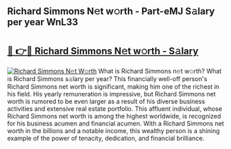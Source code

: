 ## Richard Simmons N𝚎t w𝚘rth - Part-eMJ S𝚊lary per year WnL33

# <h2><a href="http://gc1vwnh.nevu.top/?p=Richard+Simmons">🔗 👉🔴 Richard Simmons N𝚎t w𝚘rth - S𝚊lary</a></h2>

[![Richard Simmons N𝚎t W𝚘rth](https://i.imgur.com/Oavwk0R.jpeg)](http://gc1vwnh.nevu.top/?p=Richard+Simmons)
What is Richard Simmons n𝚎t w𝚘rth? What is Richard Simmons s𝚊lary per year?
This financially well-off person's Richard Simmons net worth is significant, making him one of the richest in his field. His yearly remuneration is impressive, but Richard Simmons net worth is rumored to be even larger as a result of his diverse business activities and extensive real estate portfolio. This affluent individual, whose Richard Simmons net worth is among the highest worldwide, is recognized for his business acumen and financial acumen. With a Richard Simmons net worth in the billions and a notable income, this wealthy person is a shining example of the power of tenacity, dedication, and financial brilliance.
